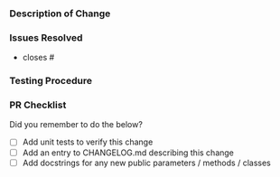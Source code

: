 ### Description of Change ###

<!-- Describe your changes here. What does your new code do? -->

### Issues Resolved ###
<!-- Please use the format "fixes #xxxx" for each issue this PR addresses -->

- closes #

### Testing Procedure ###
<!-- Please list the steps that should be taken to properly test that this change works as intended. What functions should be run? How can testers obtain valid parameters to test those functions? Where in the console can the actions of the functions be verified? -->

### PR Checklist ###
Did you remember to do the below?

- [ ] Add unit tests to verify this change
- [ ] Add an entry to CHANGELOG.md describing this change
- [ ] Add docstrings for any new public parameters / methods / classes
